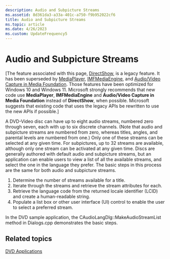 ```yaml
---
description: Audio and Subpicture Streams
ms.assetid: 8d361da3-a33a-401c-a750-f9b952022cf6
title: Audio and Subpicture Streams
ms.topic: article
ms.date: 4/26/2023
ms.custom: UpdateFrequency5
---
```


# Audio and Subpicture Streams

\[The feature associated with this page, [DirectShow](/windows/win32/directshow/directshow), is a legacy feature. It has been superseded by [MediaPlayer](/uwp/api/Windows.Media.Playback.MediaPlayer), [IMFMediaEngine](/windows/win32/api/mfmediaengine/nn-mfmediaengine-imfmediaengine), and [Audio/Video Capture in Media Foundation](windows/win32/medfound/audio-video-capture-in-media-foundation). Those features have been optimized for Windows 10 and Windows 11. Microsoft strongly recommends that new code use **MediaPlayer**, **IMFMediaEngine** and **Audio/Video Capture in Media Foundation** instead of **DirectShow**, when possible. Microsoft suggests that existing code that uses the legacy APIs be rewritten to use the new APIs if possible.\]

A DVD-Video disc can have up to eight audio streams, numbered zero through seven, each with up to six discrete channels. (Note that audio and subpicture streams are numbered from zero, whereas titles, angles, and parental levels are numbered from one.) Only one of these streams can be selected at any given time. For subpictures, up to 32 streams are available, although only one stream can be activated at any given time. Discs are generally authored with default audio and subpicture streams, but an application can enable users to view a list of all the available streams, and select the one in the language they prefer. The basic steps in this process are the same for both audio and subpicture streams.

1.  Determine the number of streams available for a title.
2.  Iterate through the streams and retrieve the stream attributes for each.
3.  Retrieve the language code from the returned locale identifier (LCID) and create a human-readable string.
4.  Populate a list box or other user interface (UI) control to enable the user to select a preferred stream.

In the DVD sample application, the CAudioLangDlg::MakeAudioStreamList method in Dialogs.cpp demonstrates the basic steps.

## Related topics

<dl> <dt>

[DVD Applications](dvd-applications.md)
</dt> </dl>

 

 



